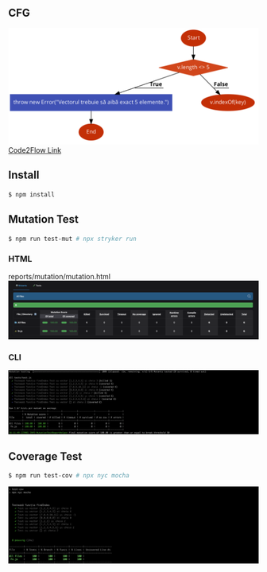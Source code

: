 ## CFG

![Code2Flow](assets/code2flow_HULGzK.png)
[Code2Flow Link](https://app.code2flow.com/jkUR3zLmKUMI)


## Install

```bash
$ npm install
```

## Mutation Test

```bash
$ npm run test-mut # npx stryker run
```

### HTML
reports/mutation/mutation.html
![Mutation](assets/mutation.png)

### CLI
![Mutation CLI](assets/mutation_cli.png)


## Coverage Test

```bash
$ npm run test-cov # npx nyc mocha
```

![Coverage](assets/coverage.png)
